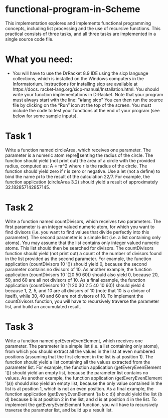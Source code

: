 # functional-program-in-Scheme
This implementation explores and implements functional programming concepts, including list processing and the use of recursive functions. This practical consists of three tasks, and all three tasks are implemented in a single source code file.


# What you need:
- You will have to use the DrRacket 8.9 IDE using the sicp language collections, which is installed on the Windows computers in the Informatorium. Instructions for installing sicp are available at https://docs.
  racket-lang.org/sicp-manual/Installation.html. You should write your function implementations
  in DrRacket. Note that your program must always start with the line:
  "#lang sicp"
You can then run the source file by clicking on the “Run” icon at the top of the screen. You must include the code to test your functions at the end of your program (see below for some sample inputs).

# Task 1
Write a function named circleArea, which receives one parameter. The parameter is a numeric atom representing the radius of the circle. The function should yield (not print out) the area of a circle with the provided
radius, computed as:
A = πr^2
where r is the radius of the circle. The function should yield zero if r is zero or negative. Use a let (not a
define) to bind the name pi to the result of the calculation 22/7.
For example, the function application
(circleArea 3.2)
should yield a result of approximately 32.182857142857145.

# Task 2
Write a function named countDivisors, which receives two parameters. The first parameter is an integer
valued numeric atom, for which you want to find divisors (i.e. you want to find values that divide perfectly into
this parameter). The second parameter is a simple list (i.e. a list containing only atoms). You may assume
that the list contains only integer valued numeric atoms. This list should then be searched for divisors. The
countDivisors function should yield (not print out) a count of the number of divisors found in the list provided
as the second parameter.
For example, the function application
(countDivisors 10 ’())
should yield 0, because the second parameter contains no divisors of 10. As another example, the function
application
(countDivisors 10 ’(20 50 60))
should also yield 0, because 20, 50, and 60 are all not divisors of 10. As a final example, the function application
(countDivisors 10 ’(1 20 30 2 5 40 10 60))
should yield 4 because 1, 2, 5, and 10 are all divisors of 10 (note that 10 is a divisor of itself), while 30, 40 and
60 are not divisors of 10.
To implement the countDivisors function, you will have to recursively traverse the parameter list, and build
an accumulated result.


# Task 3
Write a function named getEveryEvenElement, which receives one parameter. The parameter is a simple list
(i.e. a list containing only atoms), from which you should extract all the values in the list at even numbered
positions (assuming that the first element in the list is at position 1). The function should yield a list containing
all the values extracted from the parameter list.
For example, the function application
(getEveryEvenElement ’())
should yield an empty list, because the parameter list contains no values. As another example, the function
application
(getEveryEvenElement ’(a))
should also yield an empty list, because the only value contained in the list is at position 1, which is not an
even position. As a final example, the function application
(getEveryEvenElement ’(a b c d))
should yield the list (b d) because b is at position 2 in the list, and d is at position 4 in the list.
To implement the getEveryEvenElement function, you will have to recursively traverse the parameter list,
and build up a result list.
